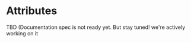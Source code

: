 # Attributes

TBD (Documentation spec is not ready yet. But stay tuned! we're actively working on it